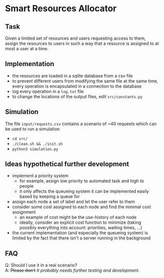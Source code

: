 # Smart Resources Allocator

## Task
Given a limited set of resources and users requesting access to them, assign the resources to users in such a way that a resource is assigned to at most a user at a time.

## Implementation
* the resources are loaded in a sqlite database from a csv file
* to prevent different users from modifying the same file at the same time, every operation is encapsulated in a connection to the database
* log every operation in a ```log.txt``` file
* to change the locations of the output files, edit ```src/constants.py```

## Simulation
The file ```input/requests.csv``` contains a scenario of ~40 requests which can be used to run a simulation
* ```cd src/```
* ```./clean.sh && ./init.sh```
* ```python3 simulation.py```

## Ideas hypothetical further development
* implement a priority system
    * for example, assign low priority to automated task and high to people
    * it only affects the queueing system it can be implemented easily based by keeping a queue for 
* assign each node a set of label and let the user refer to them
* consider some cost assigned to each node and find the minimal cost assignment
    * an example of cost might be the use-history of each node
    * ideally, consider an explicit cost function to minimize (taking possibly everything into account: priorities, waiting times, ...)
* the current implementation (and especially the queueing system) is limited by the fact that there isn't a server running in the background

## FAQ
Q: Should I use it in a real scenario? \
A: ~~Please don't~~ *It probably needs further testing and development.*
